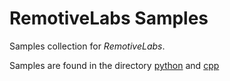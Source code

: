# RemotiveLabs Samples

Samples collection for _RemotiveLabs_.

Samples are found in the directory [python](python/) and [cpp](cpp/)
